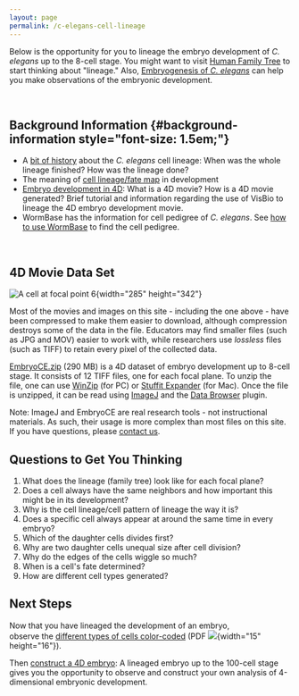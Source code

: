 ```yaml
---
layout: page
permalink: /c-elegans-cell-lineage
---
```

Below is the opportunity for you to lineage the embryo development of
*C. elegans* up to the 8-cell stage. You might want to visit [Human
Family Tree](/human-family-tree "Human Family Tree") to start thinking
about \"lineage.\" Also, [Embryogenesis of *C.
elegans*](embryogenesis-c-elegans "C. elegans Embryogenesis") can help
you make observations of the embryonic development.

 

Background Information {#background-information style="font-size: 1.5em;"}
----------------------

-   A [bit of
    history](/example-research-cell-lineage "Example Research - Cell Lineage") about
    the *C. elegans* cell lineage: When was the whole lineage finished?
    How was the lineage done?
-   The meaning of [cell lineage/fate
    map](about-cell-lineage-and-fate-mapping) in development
-   [Embryo development in 4D](embryo-development-4d): What is a 4D
    movie? How is a 4D movie generated? Brief tutorial and information
    regarding the use of VisBio to lineage the 4D embryo development
    movie.
-   WormBase has the information for cell pedigree of *C. elegans*.
    See [how to use
    WormBase](/using-wormbase-find-cell-pedigree "Using WormBase to find Cell Pedigree") to
    find the cell pedigree.

 

4D Movie Data Set
-----------------

![A cell at focal point 6](files/worm/CECellLineageFP6.jpg){width="285"
height="342"}

Most of the movies and images on this site - including the one above -
have been compressed to make them easier to download, although
compression destroys some of the data in the file. Educators may find
smaller files (such as JPG and MOV) easier to work with, while
researchers use *lossless* files (such as TIFF) to retain every pixel of
the collected data.

[EmbryoCE.zip](http://loci.wisc.edu/files/software/data/EmbryoCE.zip) (290
MB) is a 4D dataset of embryo development up to 8-cell stage. It
consists of 12 TIFF files, one for each focal plane. To unzip the
file, one can use [WinZip](http://www.winzip.com/) (for PC) or [Stuffit
Expander](https://support.apple.com/en_US/downloads) (for Mac). Once the
file is unzipped, it can be read using
[ImageJ](https://imagej.nih.gov/ij/ "Opens in new window") and the [Data
Browser](http://loci.wisc.edu/software/data-browser "Opens in new window")
plugin.

Note: ImageJ and EmbryoCE are real research tools - not instructional
materials. As such, their usage is more complex than most files on this
site. If you have questions, please [contact us](contact).

Questions to Get You Thinking
-----------------------------

1.  What does the lineage (family tree) look like for each focal plane?
2.  Does a cell always have the same neighbors and how important this
    might be in its development?
3.  Why is the cell lineage/cell pattern of lineage the way it is?
4.  Does a specific cell always appear at around the same time in every
    embryo?
5.  Which of the daughter cells divides first?
6.  Why are two daughter cells unequal size after cell division?
7.  Why do the edges of the cells wiggle so much?
8.  When is a cell\'s fate determined?
9.  How are different cell types generated?

Next Steps
----------

Now that you have lineaged the development of an embryo,
observe the [different types of cells
color-coded](files/worm/C.%20elegans%20Cell%20Lineage%20to%208-Cell.pdf) (PDF ![](files/worm/pdf.gif){width="15"
height="16"}).

Then [construct a 4D embryo](construct-4d-embryo): A lineaged embryo up
to the 100-cell stage gives you the opportunity to observe and construct
your own analysis of 4-dimensional embryonic development.
